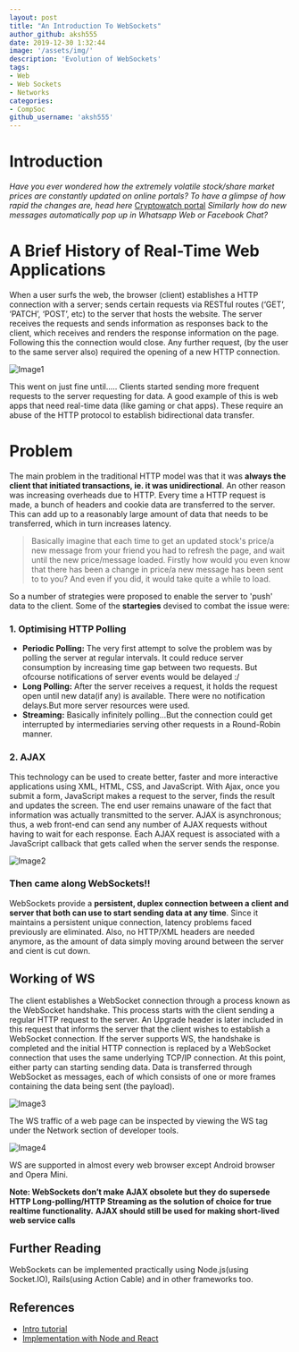 ```yaml
---
layout: post
title: "An Introduction To WebSockets"
author_github: aksh555
date: 2019-12-30 1:32:44
image: '/assets/img/'
description: 'Evolution of WebSockets'
tags:
- Web
- Web Sockets
- Networks
categories:
- CompSoc
github_username: 'aksh555'
---
```


# Introduction

*Have you ever wondered how the extremely volatile stock/share market prices are constantly updated on online portals?*
*To have a glimpse of how rapid the changes are, head here* [Cryptowatch portal](https://cryptowat.ch/markets?types=spot%2Bfutures "Cryptowatch")
*Similarly how do new messages automatically pop up in Whatsapp Web or Facebook Chat?*

# A Brief History of Real-Time Web Applications

When a user surfs the web, the browser (client) establishes a HTTP connection with a server; sends certain requests via RESTful routes (‘GET’, ‘PATCH’, ‘POST’, etc) to the server that hosts the website. The server receives the requests and sends information as responses back to the client, which receives and renders the response information on the page. Following this the connection would close. Any further request, (by the user to the same server also) required the opening of a new HTTP connection.

![Image1](/blog/assets/img/websockets/image1.png "Normal HTTP Connection")

This went on just fine until.....
Clients started sending more frequent requests to the server requesting for data.
A good example of this is web apps that need real-time data (like gaming or chat apps). These require an abuse of the HTTP protocol to establish bidirectional data transfer.

# Problem
The main problem in the traditional HTTP model was that it was **always the client that initiated transactions, ie. it was unidirectional**. 
An other reason was increasing overheads due to HTTP. Every time a HTTP request is made, a bunch of headers and cookie data are transferred to the server. This can add up to a reasonably large amount of data that needs to be transferred, which in turn increases latency.

>Basically imagine that each time to get an updated stock's price/a new message from your friend you had to refresh the page, and wait until the new price/message loaded. Firstly how would you even know that there has been a change in price/a new message has been sent to to you? And even if you did, it would take
quite a while to load.

So a number of strategies were proposed to enable the server to 'push' data to the client.
Some of the **startegies** devised to combat the issue were:
### 1. Optimising HTTP Polling
- **Periodic Polling:**
The very first attempt to solve the problem was by polling the server at regular intervals. It could reduce server consumption by increasing time gap between two requests. But ofcourse notifications of server events would be delayed :/
- **Long Polling:**
After the server receives a request, it holds the request open until new data(if any) is available. There were no notification delays.But more server resources were used.
- **Streaming:**
Basically infinitely polling...But the connection could get interrupted by intermediaries serving other requests in a Round-Robin manner.

### 2. AJAX
This technology can be used to create better, faster and more interactive applications using XML, HTML, CSS, and JavaScript. With Ajax, once you submit a form, JavaScript makes a request to the server, finds the result and updates the screen. The end user remains unaware of the fact that information was actually transmitted to the server.
AJAX is asynchronous; thus, a web front-end can send any number of AJAX requests without having to wait for each response. Each AJAX request is associated with a JavaScript callback that gets called when the server sends the response.

![Image2](/blog/assets/img/websockets/image2.jpg "AJAX Connection")


### Then came along WebSockets!!

WebSockets provide a **persistent, duplex connection between a client and server that both can use to start sending data at any time**. Since it maintains a persistent unique connection, latency problems faced previously are eliminated. 
Also, no HTTP/XML headers are needed anymore, as the amount of data simply moving around between the server and cient is cut down.

## Working of WS

The client establishes a WebSocket connection through a process known as the WebSocket handshake. This process starts with the client sending a regular HTTP request to the server. An Upgrade header is later included in this request that informs the server that the client wishes to establish a WebSocket connection.
If the server supports WS, the handshake is completed and the initial HTTP connection is replaced by a WebSocket connection that uses the same underlying TCP/IP connection. At this point, either party can starting sending data. Data is transferred through WebSocket as messages, each of which consists of one or more frames containing the data being sent (the payload).


![Image3](/blog/assets/img/websockets/image3.png "WS")

The WS traffic of a web page can be inspected by viewing the WS tag under the Network section of developer tools.

![Image4](/blog/assets/img/websockets/image4.png)

WS are supported in almost every web browser except Android browser and Opera Mini.

**Note: WebSockets don’t make AJAX obsolete but they do supersede HTTP Long-polling/HTTP Streaming as the solution of choice for true realtime functionality.**
**AJAX should still be used for making short-lived web service calls**

## Further Reading

WebSockets can be implemented practically using Node.js(using Socket.IO), Rails(using Action Cable) and in other frameworks too.

## References

- [Intro tutorial](https://medium.com/@yassimortensen/an-introduction-to-websockets-10b131182559) 
- [Implementation with Node and React](https://blog.logrocket.com/websockets-tutorial-how-to-go-real-time-with-node-and-react-8e4693fbf843/)
